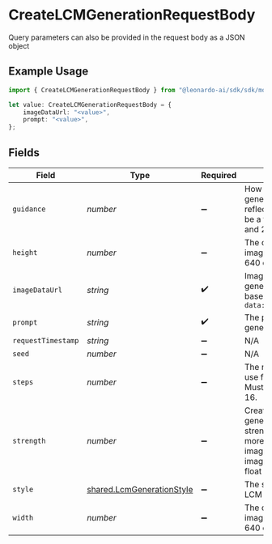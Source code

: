 # CreateLCMGenerationRequestBody

Query parameters can also be provided in the request body as a JSON object

## Example Usage

```typescript
import { CreateLCMGenerationRequestBody } from "@leonardo-ai/sdk/sdk/models/operations";

let value: CreateLCMGenerationRequestBody = {
    imageDataUrl: "<value>",
    prompt: "<value>",
};
```

## Fields

| Field                                                                                                                                                     | Type                                                                                                                                                      | Required                                                                                                                                                  | Description                                                                                                                                               |
| --------------------------------------------------------------------------------------------------------------------------------------------------------- | --------------------------------------------------------------------------------------------------------------------------------------------------------- | --------------------------------------------------------------------------------------------------------------------------------------------------------- | --------------------------------------------------------------------------------------------------------------------------------------------------------- |
| `guidance`                                                                                                                                                | *number*                                                                                                                                                  | :heavy_minus_sign:                                                                                                                                        | How strongly the generation should reflect the prompt. Must be a float between 0.5 and 20.                                                                |
| `height`                                                                                                                                                  | *number*                                                                                                                                                  | :heavy_minus_sign:                                                                                                                                        | The output width of the image. Must be 512, 640 or 1024.                                                                                                  |
| `imageDataUrl`                                                                                                                                            | *string*                                                                                                                                                  | :heavy_check_mark:                                                                                                                                        | Image data used to generate image. In base64 format. Prefix: `data:image/jpeg;base64,`                                                                    |
| `prompt`                                                                                                                                                  | *string*                                                                                                                                                  | :heavy_check_mark:                                                                                                                                        | The prompt used to generate images                                                                                                                        |
| `requestTimestamp`                                                                                                                                        | *string*                                                                                                                                                  | :heavy_minus_sign:                                                                                                                                        | N/A                                                                                                                                                       |
| `seed`                                                                                                                                                    | *number*                                                                                                                                                  | :heavy_minus_sign:                                                                                                                                        | N/A                                                                                                                                                       |
| `steps`                                                                                                                                                   | *number*                                                                                                                                                  | :heavy_minus_sign:                                                                                                                                        | The number of steps to use for the generation. Must be between 4 and 16.                                                                                  |
| `strength`                                                                                                                                                | *number*                                                                                                                                                  | :heavy_minus_sign:                                                                                                                                        | Creativity strength of generation. Higher strength will deviate more from the original image supplied in imageDataUrl. Must be a float between 0.1 and 1. |
| `style`                                                                                                                                                   | [shared.LcmGenerationStyle](../../../sdk/models/shared/lcmgenerationstyle.md)                                                                             | :heavy_minus_sign:                                                                                                                                        | The style to generate LCM images with.                                                                                                                    |
| `width`                                                                                                                                                   | *number*                                                                                                                                                  | :heavy_minus_sign:                                                                                                                                        | The output width of the image. Must be 512, 640 or 1024.                                                                                                  |